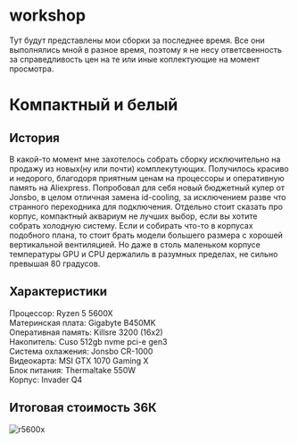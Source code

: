 # workshop
Тут будут представлены мои сборки за последнее время. Все они выполнялись мной в разное время, поэтому я не несу ответсвенность за справедливость цен на те или иные коплектующие на момент просмотра.

# Компактный и белый
## История 
В какой-то момент мне захотелось собрать сборку иcключительно на продажу из новых(ну или почти) комплекутующих. Получилось красиво и недорого, благодоря приятным ценам на процессоры и оперативную память на Aliexpress. Попробовал для себя новый бюджетный кулер от Jonsbo, в целом отличная замена id-cooling, за исключением разве что странного переходника для подключения. Отдельно стоит сказать про корпус, компактный аквариум не лучших выбор, если вы хотите собрать холодную систему. Если и собирать что-то в корпусах подобного плана, то стоит брать модели большего размера с хорошей вертикальной вентиляцией. Но даже в столь маленьком корпусе температуры GPU и CPU держалиль в разумных пределах, не сильно превышая 80 градусов.

## Характеристики 
Процессор: Ryzеn 5 5600X   
Материнская плата: Gigаbytе B450MK  
Оперативная память: Killsre 3200 (16x2)  
Накопитель: Сusо 512gb nvme pci-e gen3  
Система охлажения: Jоnsbо СR-1000  
Видеокарта: МSI GTX 1070 Gаming Х  
Блок питания: Тhеrmаltаkе 550W  
Корпус: Invаdеr Q4  

## Итоговая стоимость 36К

![r5600x](https://github.com/AlexShinalov/workshop/blob/main/src/PXL_20240911_210738427.MP.jpg)

